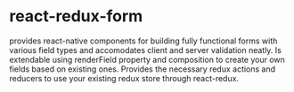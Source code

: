 # react-redux-form

provides react-native components for building fully functional forms with various field types and accomodates client and server validation neatly. Is extendable using renderField property and composition to create your own fields based on existing ones. Provides the necessary redux actions and reducers to use your existing redux store through react-redux.
